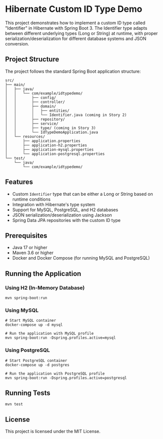 # Hibernate Custom ID Type Demo

This project demonstrates how to implement a custom ID type called "Identifier" in Hibernate with Spring Boot 3. 
The Identifier type adapts between different underlying types (Long or String) at runtime, with proper serialization/deserialization for different database systems and JSON conversion.

## Project Structure

The project follows the standard Spring Boot application structure:

```
src/
├── main/
│   ├── java/
│   │   └── com/example/idtypedemo/
│   │       ├── config/
│   │       ├── controller/
│   │       ├── domain/
│   │       │   ├── entities/
│   │       │   └── Identifier.java (coming in Story 2)
│   │       ├── repository/
│   │       ├── service/
│   │       ├── type/ (coming in Story 3)
│   │       └── IdTypeDemoApplication.java
│   └── resources/
│       ├── application.properties
│       ├── application-h2.properties
│       ├── application-mysql.properties
│       └── application-postgresql.properties
└── test/
    └── java/
        └── com/example/idtypedemo/
```

## Features

- Custom `Identifier` type that can be either a Long or String based on runtime conditions
- Integration with Hibernate's type system
- Support for MySQL, PostgreSQL, and H2 databases
- JSON serialization/deserialization using Jackson
- Spring Data JPA repositories with the custom ID type

## Prerequisites

- Java 17 or higher
- Maven 3.6 or higher
- Docker and Docker Compose (for running MySQL and PostgreSQL)

## Running the Application

### Using H2 (In-Memory Database)

```
mvn spring-boot:run
```

### Using MySQL

```
# Start MySQL container
docker-compose up -d mysql

# Run the application with MySQL profile
mvn spring-boot:run -Dspring.profiles.active=mysql
```

### Using PostgreSQL

```
# Start PostgreSQL container
docker-compose up -d postgres

# Run the application with PostgreSQL profile
mvn spring-boot:run -Dspring.profiles.active=postgresql
```

## Running Tests

```
mvn test
```

## License

This project is licensed under the MIT License. 
